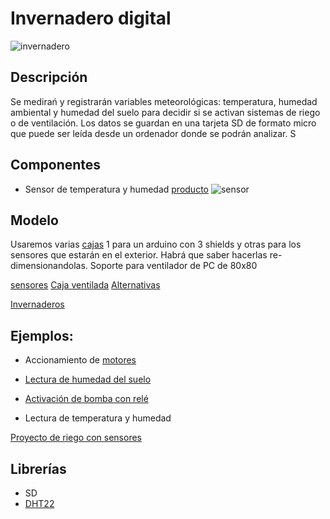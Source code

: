 # Invernadero digital

![invernadero](https://pbs.twimg.com/profile_images/2105495865/IMG_1567_400x400.JPG)

## Descripción

Se medirań y registrarán variables meteorológicas: temperatura, humedad ambiental y humedad del suelo para decidir si se activan sistemas de riego o de ventilación. Los datos se guardan en una tarjeta SD de formato micro que puede ser leída desde un ordenador donde se podrán analizar. S

## Componentes

* Sensor de temperatura y humedad [producto](http://www.seeedstudio.com/wiki/Grove_-_Temperature_and_Humidity_Sensor_Pro)
![sensor](http://www.seeedstudio.com/wiki/images/thumb/d/d1/Temp_humi_pro.jpg/400px-Temp_humi_pro.jpg)

## Modelo

Usaremos varias [cajas](http://www.thingiverse.com/thing:537560) 1 para un arduino con 3 shields y otras para los sensores que estarán en el exterior. Habrá que saber hacerlas re-dimensionandolas.
Soporte para ventilador de PC de 80x80


[sensores](http://www.thingiverse.com/javacasm/collections/sensores)
[Caja ventilada](http://www.thingiverse.com/thing:304617)
[Alternativas](http://www.thingiverse.com/javacasm/collections/caja-arduino)

[Invernaderos](http://www.thingiverse.com/javacasm/collections/invernadero)

## Ejemplos:

* Accionamiento de [motores]([Motor](http://www.dfrobot.com/wiki/index.php?title=Arduino_Motor_Shield_%28L298N%29_%28SKU:DRI0009%29))
* [Lectura de humedad del suelo](https://github.com/Seeed-Studio/Moisture_Sensor)

* [Activación de bomba con relé](http://bocoup.com/weblog/javascript-relay-with-johnny-five/)

* Lectura de temperatura y humedad

[Proyecto de riego con sensores](http://www.instructables.com/id/WATERING-SYSTEM-INTRODUCTION/)

## Librerías

* SD
* [DHT22](https://github.com/Seeed-Studio/Grove_Temperature_And_Humidity_Sensor) 

